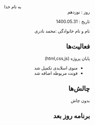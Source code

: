 ﻿<div dir="rtl" align="center">
به نام خدا
</div>
<div dir="rtl" align="right">
روز : نوزدهم

تاریخ : 1400.05.31

نام و نام خانوادگی :محمد نادری

## فعالیت‌ها
پایان پروژه (html,css,js) 
- منوی اسلایدی تکمیل شد
- فونت مربوطه اضافه شد

## چالش‌ها
بدون چاش

## برنامه روز بعد


</div>

